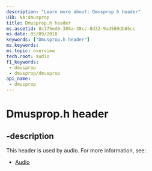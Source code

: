 ```yaml
---
description: "Learn more about: Dmusprop.h header"
UID: NA:dmusprop
title: Dmusprop.h header
ms.assetid: 8c375ed6-386a-38cc-8d32-9ad589db65cc
ms.date: 05/09/2018
keywords: ["Dmusprop.h header"]
ms.keywords: 
ms.topic: overview
tech.root: audio
f1_keywords:
 - dmusprop
 - dmusprop/dmusprop
api_name:
 - dmusprop
---
```


# Dmusprop.h header


## -description

This header is used by audio. For more information, see:

- [Audio](../_audio/index.md)

